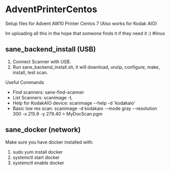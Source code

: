 # AdventPrinterCentos

Setup files for Advent AW10 Printer Centos 7
(Also works for Kodak AIO)

Im uploading all this in the hope that someone finds it if they need it :)
#linux

sane_backend_install (USB)
-----------------------------

1. Connect Scanner with USB.
2. Run sane_backend_install.sh, it will download, unzip, configure, make, install, test scan.

Useful Commands
* Find scanners: sane-find-scanner
* List Scanners: scanimage -L
* Help for KodakAIO device: scanimage --help -d 'kodakaio'
* Basic low res scan:  scanimage -d kodakaio --mode gray --resolution 300 -x 215.9 -y 279.40 > MyDocScan.pgm
      
sane_docker (network)
--------------------

Make sure you have docker installed with:
1. sudo yum install docker
2. systemctl start docker
3. systemctl enable docker


